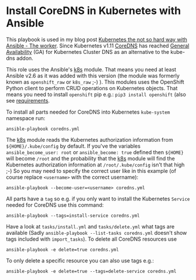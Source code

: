 Install CoreDNS in Kubernetes with Ansible
==========================================

This playbook is used in my blog post [Kubernetes the not so hard way with Ansible - The worker](https://www.tauceti.blog/post/kubernetes-the-not-so-hard-way-with-ansible-worker/). Since Kubernetes v1.11 [CoreDNS](https://coredns.io/) has reached [General Availability](https://kubernetes.io/blog/2018/07/10/coredns-ga-for-kubernetes-cluster-dns/) (GA) for Kubernetes Cluster DNS as an alternative to the kube-dns addon.

This role uses the Ansible's [k8s](https://docs.ansible.com/ansible/2.6/modules/k8s_module.html) module. That means you need at least Ansible v2.6 as it was added with this version (the module was formerly known as `openshift_raw` or `k8s_raw` ;-) ). This modules uses the OpenShift Python client to perform CRUD operations on Kubernetes objects. That means you need to install `openshift` pip e.g.: `pip3 install openshift` (also see [requirements](https://docs.ansible.com/ansible/2.6/modules/k8s_module.html#requirements).

To install all parts needed for CoreDNS into Kubernetes `kube-system` namespace run:

```
ansible-playbook coredns.yml
```

The [k8s](https://docs.ansible.com/ansible/2.6/modules/k8s_module.html) module reads the Kubernetes authorization information from `${HOME}/.kube/config` by default. If you've the variables `ansible_become_user: root` or `ansible_become: true` defined then `${HOME}` will become `/root` and the probability that the [k8s](https://docs.ansible.com/ansible/2.6/modules/k8s_module.html) module will find the Kubernetes authorization information at `/root/.kube/config` isn't that high ;-) So you may need to specify the correct user like in this example (of course replace `<username>` with the correct username):

```
ansible-playbook --become-user=<username> coredns.yml
```

All parts have a `tag` so e.g. if you only want to install the Kubernetes `Service` needed for CoreDNS use this command:

```
ansible-playbook --tags=install-service coredns.yml
```

Have a look at `tasks/install.yml` and `tasks/delete.yml` what tags are available (Sadly `ansible-playbook --list-tasks coredns.yml` doesn't show tags included with `import_tasks`). To delete all CoreDNS resources use

```
ansible-playbook -e delete=true coredns.yml 
```

To only delete a specific resource you can also use tags e.g.:

```
ansible-playbook -e delete=true --tags=delete-service coredns.yml 
```

